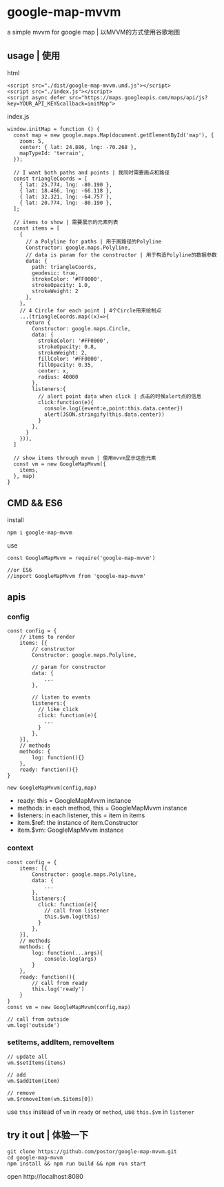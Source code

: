 # google-map-mvvm
a simple mvvm for google map | 以MVVM的方式使用谷歌地图

## usage | 使用

html

```
<script src="./dist/google-map-mvvm.umd.js"></script>
<script src="./index.js"></script>
<script async defer src="https://maps.googleapis.com/maps/api/js?key=YOUR_API_KEY&callback=initMap">
```

index.js

```
window.initMap = function () {
  const map = new google.maps.Map(document.getElementById('map'), {
    zoom: 5,
    center: { lat: 24.886, lng: -70.268 },
    mapTypeId: 'terrain',
  });

  // I want both paths and points | 我同时需要画点和路径
  const triangleCoords = [
    { lat: 25.774, lng: -80.190 },
    { lat: 18.466, lng: -66.118 },
    { lat: 32.321, lng: -64.757 },
    { lat: 20.774, lng: -80.190 },
  ];

  // items to show | 需要展示的元素列表
  const items = [
    {
      // a Polyline for paths | 用于画路径的Polyline
      Constructor: google.maps.Polyline,
      // data is param for the constructor | 用于构造Polyline的数据参数
      data: {
        path: triangleCoords,
        geodesic: true,
        strokeColor: '#FF0000',
        strokeOpacity: 1.0,
        strokeWeight: 2
      },
    },
    // 4 Circle for each point | 4个Circle用来绘制点
    ...(triangleCoords.map((x)=>{
      return {
        Constructor: google.maps.Circle,
        data: {
          strokeColor: '#FF0000',
          strokeOpacity: 0.8,
          strokeWeight: 2,
          fillColor: '#FF0000',
          fillOpacity: 0.35,
          center: x,
          radius: 40000
        },
        listeners:{
          // alert point data when click | 点击的时候alert点的信息
          click:function(e){
            console.log({event:e,point:this.data.center})
            alert(JSON.stringify(this.data.center))
          }
        },
      }
    })),
  ]

  // show items through mvvm | 使用mvvm显示这些元素
  const vm = new GoogleMapMvvm({
    items,
  }, map)
}

```

## CMD && ES6

install

```
npm i google-map-mvvm
```

use

```
const GoogleMapMvvm = require('google-map-mvvm')

//or ES6
//import GoogleMapMvvm from 'google-map-mvvm'
```

## apis

### config

```
const config = {
    // items to render
    items: [{
        // constructor
        Constructor: google.maps.Polyline,

        // param for constructor
        data: {
            ...
        },

        // listen to events
        listeners:{
          // like click
          click: function(e){
            ...
          }
        },
    }], 
    // methods
    methods: {
        log: function(){}
    },
    ready: function(){}
}

new GoogleMapMvvm(config,map) 
```
- ready: this = GoogleMapMvvm instance
- methods: in each method, this = GoogleMapMvvm instance
- listeners: in each listener, this = item in items
- item.$ref: the instance of item.Constructor
- item.$vm: GoogleMapMvvm instance

### context

```
const config = {
    items: [{
        Constructor: google.maps.Polyline,
        data: {
            ...
        },
        listeners:{
          click: function(e){
            // call from listener
            this.$vm.log(this)
          }
        },
    }], 
    // methods
    methods: {
        log: function(...args){
            console.log(args)
        }
    },
    ready: function(){
        // call from ready
        this.log('ready')
    }
}
const vm = new GoogleMapMvvm(config,map) 

// call from outside
vm.log('outside')
```

### setItems, addItem, removeItem

```
// update all
vm.$setItems(items)

// add
vm.$addItem(item)

// remove
vm.$removeItem(vm.$items[0])
```
use `this` instead of `vm` in `ready` or `method`, use `this.$vm` in `listener` 

## try it out | 体验一下

```
git clone https://github.com/postor/google-map-mvvm.git
cd google-map-mvvm
npm install && npm run build && npm run start
```

open http://localhost:8080